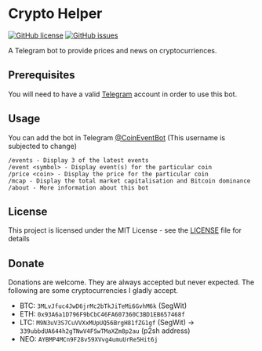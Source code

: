 # Crypto Helper
[![GitHub license](https://img.shields.io/github/license/ruchern/crypto-helper.svg?style=for-the-badge)](https://github.com/ruchern/crypto-helper/blob/master/LICENSE)
[![GitHub issues](https://img.shields.io/github/release/ruchern/crypto-helper.svg?style=for-the-badge)](https://github.com/ruchern/crypto-helper/issues)

A Telegram bot to provide prices and news on cryptocurriences.

## Prerequisites
You will need to have a valid [Telegram](https://telegram.org) account in order to use this bot.

## Usage
You can add the bot in Telegram [@CoinEventBot](https://t.me/CoinEventBot) (This username is subjected to change)

```
/events - Display 3 of the latest events
/event <symbol> - Display event(s) for the particular coin
/price <coin> - Display the price for the particular coin
/mcap - Display the total market capitalisation and Bitcoin dominance
/about - More information about this bot
```

## License
This project is licensed under the MIT License - see the [LICENSE](LICENSE) file for details

## Donate
Donations are welcome. They are always accepted but never expected. The following are some cryptocurrencies I gladly accept.

- BTC: `3MLvJfuc4JwD6jrMc2bTkJiTeMi6GvhM6k` (SegWit)
- ETH: `0x93A6a1D796F9bCbC46FA607360C3BD1EB657468f`
- LTC: `M9N3uV3S7CuVVXxMUpUQ56BrgH81fZG1gf` (SegWit) -> `339ubbdUA644h2gTNwV4FSwTMaXZm8p2au` (p2sh address)
- NEO: `AYBMP4MCn9F28v59XVvg4umuUrRe5Hit6j`